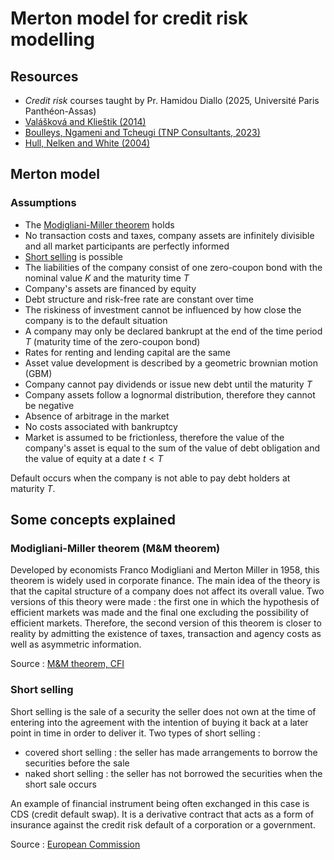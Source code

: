 # Merton model for credit risk modelling

## Resources
- _Credit risk_ courses taught by Pr. Hamidou Diallo (2025, Université Paris Panthéon-Assas)
- [Valášková and Klieštik (2014)](https://d1wqtxts1xzle7.cloudfront.net/66847837/Assessing_Credit_Risk_by_Merton_Model20210503-19049-mvqdbk.pdf?1738413134=&response-content-disposition=inline%3B+filename%3DAssessing_Credit_Risk_by_Merton_Model.pdf&Expires=1746128251&Signature=LuQSzqca-sxtI0q1E1geElLG-nn0zPOhM9KBdaNua8Sg-TEFPkIJXAkc9A~62D-c3XPX2VQfRcSVc37vrZgGJZCC-X-uujEGnM9V6BzoUlr3GVaeitI8k6U7M8dpE4YF8WSD7AaWt0kjnh3cyetf8JQsGjDZ~YSYYIkZ2qT5Te-1j46r8zlTqcv2kVOZwXGHJovlM6akcOM7Ah820BG3BKbDTPUTjWJpORUNiZXcIT4HdfsOCq6iPCAdwHCWbwXGrmTvGqmZDugWVS4gbDIw~xvkyWLH1SgRkb8tKOUU05MpZpgAXLcTQ6s0-PKPZ0cTwFpQy~BY-S3iCS6szcQlZw__&Key-Pair-Id=APKAJLOHF5GGSLRBV4ZA)
- [Boulleys, Ngameni and Tcheugi (TNP Consultants, 2023)](https://www.tnpconsultants.com/wp-content/uploads/2023/06/Merton-Model-in-Credit-Risk-Modelling-version-2023.pdf)
- [Hull, Nelken and White (2004)](https://www.researchgate.net/profile/John-Hull-6/publication/228294160_Merton's_Model_Credit_Risk_and_Volatility_Skews/links/00b7d5335d8db065b1000000/Mertons-Model-Credit-Risk-and-Volatility-Skews.pdf?origin=journalDetail&_tp=eyJwYWdlIjoiam91cm5hbERldGFpbCJ9)

## Merton model

### Assumptions
- The [Modigliani-Miller theorem](#modigliani-miller-theorem-mm-theorem) holds
- No transaction costs and taxes, company assets are infinitely divisible and all market participants are perfectly informed
- [Short selling](#short-selling) is possible
- The liabilities of the company consist of one zero-coupon bond with the nominal value $K$ and the maturity time $T$
- Company's assets are financed by equity
- Debt structure and risk-free rate are constant over time
- The riskiness of investment cannot be influenced by how close the company is to the default situation
- A company may only be declared bankrupt at the end of the time period $T$ (maturity time of the zero-coupon bond)
- Rates for renting and lending capital are the same
- Asset value development is described by a geometric brownian motion (GBM)
- Company cannot pay dividends or issue new debt until the maturity $T$
- Company assets follow a lognormal distribution, therefore they cannot be negative
- Absence of arbitrage in the market
- No costs associated with bankruptcy
- Market is assumed to be frictionless, therefore the value of the company's asset is equal to the sum of the value of debt obligation and the value of equity at a date $t < T$

Default occurs when the company is not able to pay debt holders at maturity $T$.

## Some concepts explained

### Modigliani-Miller theorem (M&M theorem)
Developed by economists Franco Modigliani and Merton Miller in 1958, this theorem is widely used in corporate finance. The main idea of the theory is that the capital structure of a company does not affect its overall value. Two versions of this theory were made : the first one in which the hypothesis of efficient markets was made and the final one excluding the possibility of efficient markets. Therefore, the second version of this theorem is closer to reality by admitting the existence of taxes, transaction and agency costs as well as asymmetric information.  

Source : [M&M theorem, CFI](https://corporatefinanceinstitute.com/resources/valuation/mm-theorem/)

### Short selling
Short selling is the sale of a security the seller does not own at the time of entering into the agreement with the intention of buying it back at a later point in time in order to deliver it. 
Two types of short selling : 
- covered short selling : the seller has made arrangements to borrow the securities before the sale
- naked short selling : the seller has not borrowed the securities when the short sale occurs

An example of financial instrument being often exchanged in this case is CDS (credit default swap). It is a derivative contract that acts as a form of insurance against the credit risk default of a corporation or a government. 

Source : [European Commission](https://finance.ec.europa.eu/capital-markets-union-and-financial-markets/financial-markets/securities-markets/short-selling_en#:~:text=on%20short%20selling-,Definition,in%20order%20to%20deliver%20it.)
